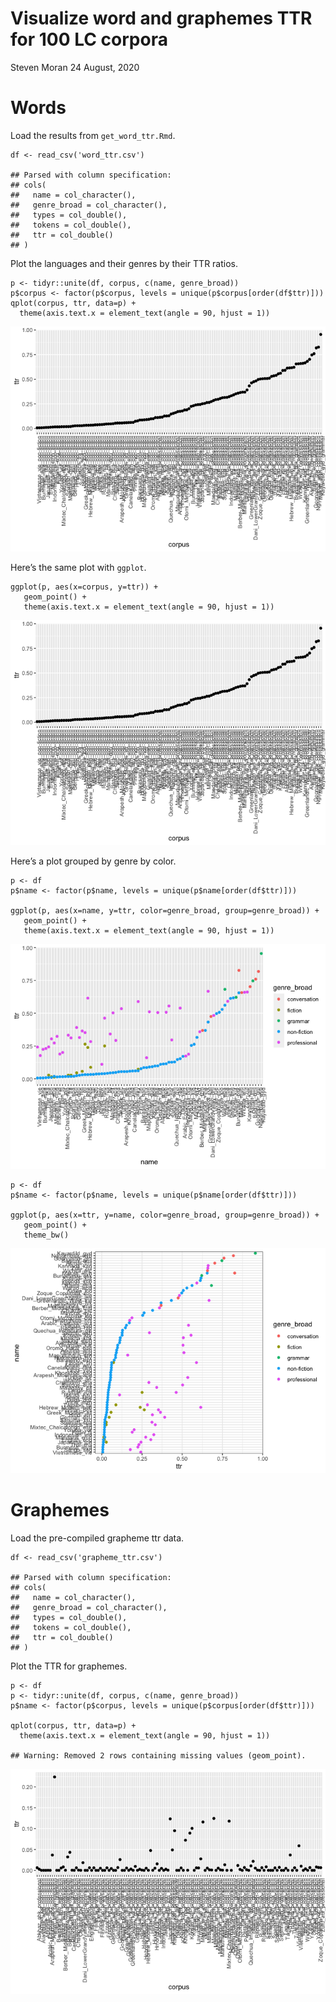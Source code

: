 Visualize word and graphemes TTR for 100 LC corpora
================
Steven Moran
24 August, 2020

Words
=====

Load the results from `get_word_ttr.Rmd`.

    df <- read_csv('word_ttr.csv')

    ## Parsed with column specification:
    ## cols(
    ##   name = col_character(),
    ##   genre_broad = col_character(),
    ##   types = col_double(),
    ##   tokens = col_double(),
    ##   ttr = col_double()
    ## )

Plot the languages and their genres by their TTR ratios.

    p <- tidyr::unite(df, corpus, c(name, genre_broad))
    p$corpus <- factor(p$corpus, levels = unique(p$corpus[order(df$ttr)]))
    qplot(corpus, ttr, data=p) +
      theme(axis.text.x = element_text(angle = 90, hjust = 1))

![](plot_ttr_files/figure-gfm/unnamed-chunk-3-1.png)<!-- -->

Here’s the same plot with `ggplot`.

    ggplot(p, aes(x=corpus, y=ttr)) + 
       geom_point() + 
       theme(axis.text.x = element_text(angle = 90, hjust = 1))

![](plot_ttr_files/figure-gfm/unnamed-chunk-4-1.png)<!-- -->

Here’s a plot grouped by genre by color.

    p <- df
    p$name <- factor(p$name, levels = unique(p$name[order(df$ttr)]))

    ggplot(p, aes(x=name, y=ttr, color=genre_broad, group=genre_broad)) + 
       geom_point() + 
       theme(axis.text.x = element_text(angle = 90, hjust = 1))

![](plot_ttr_files/figure-gfm/unnamed-chunk-5-1.png)<!-- -->

    p <- df
    p$name <- factor(p$name, levels = unique(p$name[order(df$ttr)]))

    ggplot(p, aes(x=ttr, y=name, color=genre_broad, group=genre_broad)) + 
       geom_point() +
       theme_bw()

![](plot_ttr_files/figure-gfm/unnamed-chunk-6-1.png)<!-- -->

Graphemes
=========

Load the pre-compiled grapheme ttr data.

    df <- read_csv('grapheme_ttr.csv')

    ## Parsed with column specification:
    ## cols(
    ##   name = col_character(),
    ##   genre_broad = col_character(),
    ##   types = col_double(),
    ##   tokens = col_double(),
    ##   ttr = col_double()
    ## )

Plot the TTR for graphemes.

    p <- df
    p <- tidyr::unite(df, corpus, c(name, genre_broad))
    p$name <- factor(p$corpus, levels = unique(p$corpus[order(df$ttr)]))

    qplot(corpus, ttr, data=p) +
      theme(axis.text.x = element_text(angle = 90, hjust = 1))

    ## Warning: Removed 2 rows containing missing values (geom_point).

![](plot_ttr_files/figure-gfm/unnamed-chunk-8-1.png)<!-- -->
